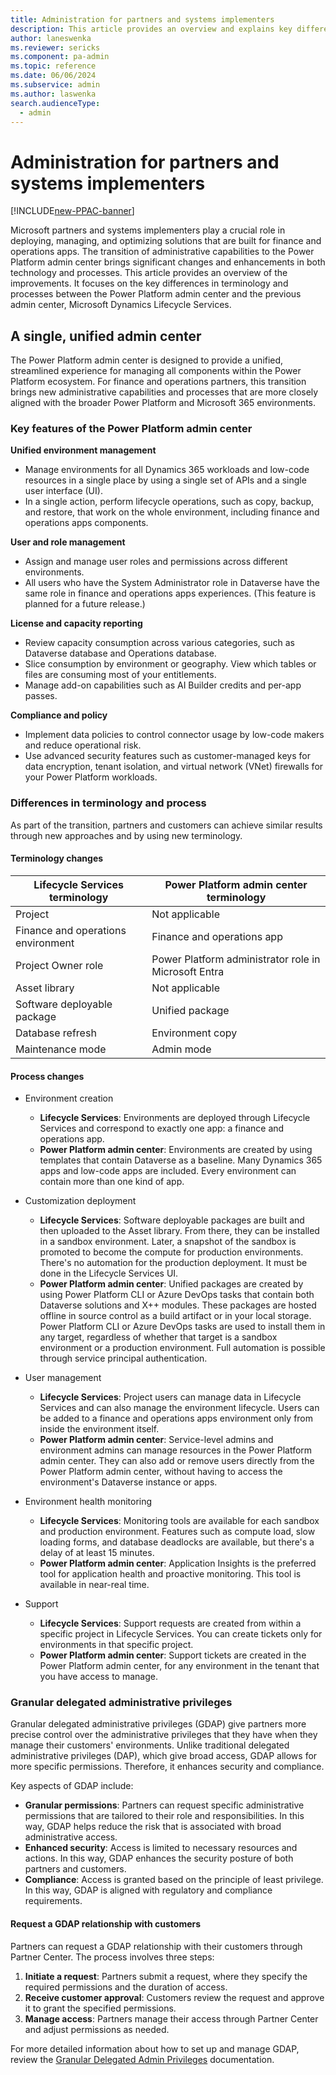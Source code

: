 ```yaml
---
title: Administration for partners and systems implementers
description: This article provides an overview and explains key differences between the Power Platform admin center and Lifecycle Services.
author: laneswenka
ms.reviewer: sericks
ms.component: pa-admin
ms.topic: reference
ms.date: 06/06/2024
ms.subservice: admin
ms.author: laswenka
search.audienceType: 
  - admin
---
```


# Administration for partners and systems implementers

[!INCLUDE[new-PPAC-banner](~/includes/new-PPAC-banner.md)]

Microsoft partners and systems implementers play a crucial role in deploying, managing, and optimizing solutions that are built for finance and operations apps. The transition of administrative capabilities to the Power Platform admin center brings significant changes and enhancements in both technology and processes. This article provides an overview of the improvements. It focuses on the key differences in terminology and processes between the Power Platform admin center and the previous admin center, Microsoft Dynamics Lifecycle Services.

## A single, unified admin center

The Power Platform admin center is designed to provide a unified, streamlined experience for managing all components within the Power Platform ecosystem. For finance and operations partners, this transition brings new administrative capabilities and processes that are more closely aligned with the broader Power Platform and Microsoft 365 environments.

### Key features of the Power Platform admin center

**Unified environment management**

- Manage environments for all Dynamics 365 workloads and low-code resources in a single place by using a single set of APIs and a single user interface (UI).
- In a single action, perform lifecycle operations, such as copy, backup, and restore, that work on the whole environment, including finance and operations apps components.

**User and role management**

- Assign and manage user roles and permissions across different environments.
- All users who have the System Administrator role in Dataverse have the same role in finance and operations apps experiences. (This feature is planned for a future release.)

**License and capacity reporting**

- Review capacity consumption across various categories, such as Dataverse database and Operations database.
- Slice consumption by environment or geography. View which tables or files are consuming most of your entitlements.
- Manage add-on capabilities such as AI Builder credits and per-app passes.

**Compliance and policy**

- Implement data policies to control connector usage by low-code makers and reduce operational risk.
- Use advanced security features such as customer-managed keys for data encryption, tenant isolation, and virtual network (VNet) firewalls for your Power Platform workloads.

### Differences in terminology and process

As part of the transition, partners and customers can achieve similar results through new approaches and by using new terminology.

#### Terminology changes

| Lifecycle Services terminology | Power Platform admin center terminology |
|--------------------------------|-----------------------------------------|
| Project | Not applicable |
| Finance and operations environment | Finance and operations app |
| Project Owner role | Power Platform administrator role in Microsoft Entra |
| Asset library | Not applicable |
| Software deployable package | Unified package |
| Database refresh | Environment copy |
| Maintenance mode | Admin mode |

#### Process changes

- Environment creation

    - **Lifecycle Services**: Environments are deployed through Lifecycle Services and correspond to exactly one app: a finance and operations app.
    - **Power Platform admin center**: Environments are created by using templates that contain Dataverse as a baseline. Many Dynamics 365 apps and low-code apps are included. Every environment can contain more than one kind of app.

- Customization deployment

    - **Lifecycle Services**: Software deployable packages are built and then uploaded to the Asset library. From there, they can be installed in a sandbox environment. Later, a snapshot of the sandbox is promoted to become the compute for production environments. There's no automation for the production deployment. It must be done in the Lifecycle Services UI.
    - **Power Platform admin center**: Unified packages are created by using Power Platform CLI or Azure DevOps tasks that contain both Dataverse solutions and X++ modules. These packages are hosted offline in source control as a build artifact or in your local storage. Power Platform CLI or Azure DevOps tasks are used to install them in any target, regardless of whether that target is a sandbox environment or a production environment. Full automation is possible through service principal authentication.

- User management

    - **Lifecycle Services**: Project users can manage data in Lifecycle Services and can also manage the environment lifecycle. Users can be added to a finance and operations apps environment only from inside the environment itself.
    - **Power Platform admin center**: Service-level admins and environment admins can manage resources in the Power Platform admin center. They can also add or remove users directly from the Power Platform admin center, without having to access the environment's Dataverse instance or apps.

- Environment health monitoring

    - **Lifecycle Services**: Monitoring tools are available for each sandbox and production environment. Features such as compute load, slow loading forms, and database deadlocks are available, but there's a delay of at least 15 minutes.
    - **Power Platform admin center**: Application Insights is the preferred tool for application health and proactive monitoring. This tool is available in near-real time.

- Support

    - **Lifecycle Services**: Support requests are created from within a specific project in Lifecycle Services. You can create tickets only for environments in that specific project.
    - **Power Platform admin center**: Support tickets are created in the Power Platform admin center, for any environment in the tenant that you have access to manage.

### Granular delegated administrative privileges

Granular delegated administrative privileges (GDAP) give partners more precise control over the administrative privileges that they have when they manage their customers' environments. Unlike traditional delegated administrative privileges (DAP), which give broad access, GDAP allows for more specific permissions. Therefore, it enhances security and compliance.

Key aspects of GDAP include:

- **Granular permissions**: Partners can request specific administrative permissions that are tailored to their role and responsibilities. In this way, GDAP helps reduce the risk that is associated with broad administrative access.
- **Enhanced security**: Access is limited to necessary resources and actions. In this way, GDAP enhances the security posture of both partners and customers.
- **Compliance**: Access is granted based on the principle of least privilege. In this way, GDAP is aligned with regulatory and compliance requirements.

#### Request a GDAP relationship with customers

Partners can request a GDAP relationship with their customers through Partner Center. The process involves three steps:

1. **Initiate a request**: Partners submit a request, where they specify the required permissions and the duration of access.
2. **Receive customer approval**: Customers review the request and approve it to grant the specified permissions.
3. **Manage access**: Partners manage their access through Partner Center and adjust permissions as needed.

For more detailed information about how to set up and manage GDAP, review the [Granular Delegated Admin Privileges](/partner-center/gdap-introduction) documentation.
